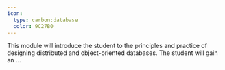 ```yaml
---
icon:
  type: carbon:database
  color: 9C27B0
---
```


This module will introduce the student to the principles and practice of designing distributed and object-oriented databases. The student will gain an ... 
